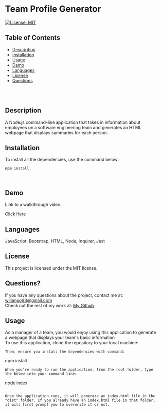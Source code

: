 # Team Profile Generator  <br />

[![License: MIT](https://img.shields.io/badge/License-MIT-yellow.svg)](https://opensource.org/licenses/MIT)

## Table of Contents 

- [Description](#description)
- [Installation](#installation)
- [Usage](#usage)
- [Demo](#demo)
- [Languages](#languages)
- [License](#license)
- [Questions](#questions)

<br />
<br />

## Description

A Node.js command-line application that takes in information about employees on a software engineering team and generates an HTML webpage that displays summaries for each person. <br />

## Installation
To install all the dependencies, use the command below:
```
npm install
```
<br />

## Demo

Link to a walkthrough video.

[Click Here](https://drive.google.com/file/d/1XxK-7un5V7D05lFBD10U4eOQWTjTaHum/view)


## Languages

JavaScript, Bootstrap, HTML, Node, Inquirer, Jest <br />

## License

  This project is licensed under the MIT license. <br />
  

## Questions?

If you have any questions about the project, contact me at: 
wilianpg93@gmail.com <br />
Check out the rest of my work at: 
[My Github](https://github.com/WILLCUBA/) <br />

## Usage
As a manager of a team, you would enjoy using this application to generate a webpage that displays your team's basic information <br/>
To use this application, clone the repository to your local machine:
```
Then, ensure you install the dependencies with command:
```
npm install
```
When you're ready to run the application, from the root folder, type the below into your command line:
```
node index
```

Once the application runs, it will generate an index.html file in the "dist" folder. If you already have an index.html file in that folder, it will first prompt you to overwrite it or not.
